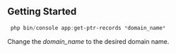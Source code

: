 ## Getting Started
```PowerShell
 php bin/console app:get-ptr-records *domain_name*
```


Change the *domain_name* to the desired domain name.